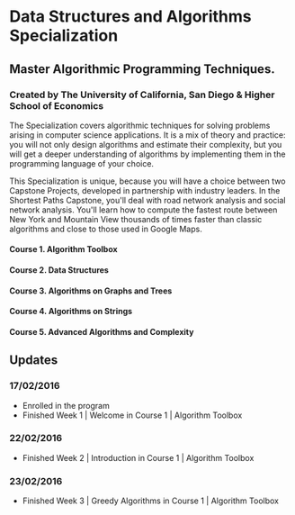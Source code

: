# Data Structures and Algorithms Specialization
## Master Algorithmic Programming Techniques.
### Created by The University of California, San Diego & Higher School of Economics

The Specialization covers algorithmic techniques for solving problems arising in computer science applications. It is a mix of theory and practice: you will not only design algorithms and estimate their complexity, but you will get a deeper understanding of algorithms by implementing them in the programming language of your choice.

This Specialization is unique, because you will have a choice between two Capstone Projects, developed in partnership with industry leaders. In the Shortest Paths Capstone, you'll deal with road network analysis and social network analysis. You'll learn how to compute the fastest route between New York and Mountain View thousands of times faster than classic algorithms and close to those used in Google Maps.

#### Course 1. Algorithm Toolbox
#### Course 2. Data Structures
#### Course 3. Algorithms on Graphs and Trees
#### Course 4. Algorithms on Strings
#### Course 5. Advanced Algorithms and Complexity

## Updates
### 17/02/2016
- Enrolled in the program
- Finished Week 1 | Welcome in Course 1 | Algorithm Toolbox

### 22/02/2016
- Finished Week 2 | Introduction in Course 1 | Algorithm Toolbox

### 23/02/2016
- Finished Week 3 | Greedy Algorithms in Course 1 | Algorithm Toolbox

